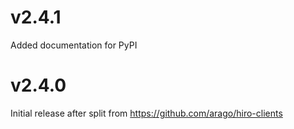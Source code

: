# v2.4.1

Added documentation for PyPI

# v2.4.0

Initial release after split from https://github.com/arago/hiro-clients

